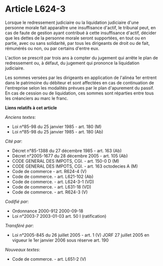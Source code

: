 # Article L624-3

Lorsque le redressement judiciaire ou la liquidation judiciaire d'une personne morale fait apparaître une insuffisance
d'actif, le tribunal peut, en cas de faute de gestion ayant contribué à cette insuffisance d'actif, décider que les dettes de
la personne morale seront supportées, en tout ou en partie, avec ou sans solidarité, par tous les dirigeants de droit ou de
fait, rémunérés ou non, ou par certains d'entre eux.

L'action se prescrit par trois ans à compter du jugement qui arrête le plan de redressement ou, à défaut, du jugement qui
prononce la liquidation judiciaire.

Les sommes versées par les dirigeants en application de l'alinéa 1er entrent dans le patrimoine du débiteur et sont affectées
en cas de continuation de l'entreprise selon les modalités prévues par le plan d'apurement du passif. En cas de cession ou de
liquidation, ces sommes sont réparties entre tous les créanciers au marc le franc.

**Liens relatifs à cet article**

_Anciens textes_:

  - Loi n°85-98 du 25 janvier 1985 - art. 180 (M)
  - Loi n°85-98 du 25 janvier 1985 - art. 180 (Ab)

_Cité par_:

  - Décret n°85-1388 du 27 décembre 1985 - art. 163 (Ab)
  - Décret n°2005-1677 du 28 décembre 2005 - art. 105 (Ab)
  - CODE GENERAL DES IMPOTS, CGI. - art. 150-0 D (M)
  - CODE GENERAL DES IMPOTS, CGI. - art. 163 octodecies A (M)
  - Code de commerce - art. R624-4 (V)
  - Code de commerce. - art. L621-102 (Ab)
  - Code de commerce. - art. L624-3-1 (VD)
  - Code de commerce. - art. L631-18 (VD)
  - Code de commerce. - art. R624-3 (V)

_Codifié par_:

  - Ordonnance 2000-912 2000-09-18
  - Loi n°2003-7 2003-01-03 art. 50 I (ratification)

_Transféré par_:

  - Loi n°2005-845 du 26 juillet 2005 - art. 1 (V) JORF 27 juillet 2005 en vigueur le 1er janvier 2006 sous réserve art. 190

_Nouveaux textes_:

  - Code de commerce. - art. L651-2 (V)

